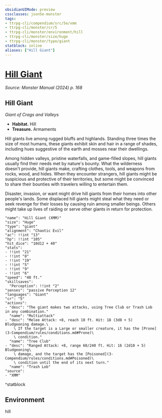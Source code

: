 ```yaml
---
obsidianUIMode: preview
cssclasses: json5e-monster
tags:
- ttrpg-cli/compendium/src/5e/xmm
- ttrpg-cli/monster/cr/5
- ttrpg-cli/monster/environment/hill
- ttrpg-cli/monster/size/huge
- ttrpg-cli/monster/type/giant
statblock: inline
aliases: ["Hill Giant"]
---
```

# [Hill Giant](3-Compendium\bestiary\giant/hill-giant-xmm.md)
*Source: Monster Manual (2024) p. 168*  

## Hill Giant

*Giant of Crags and Valleys*

- **Habitat.** Hill  
- **Treasure.** Armaments  

Hill giants live among rugged bluffs and highlands. Standing three times the size of most humans, these giants exhibit skin and hair in a range of shades, including hues suggestive of the earth and mosses near their dwellings.

Among hidden valleys, pristine waterfalls, and game-filled slopes, hill giants usually find their needs met by nature's bounty. What the wilderness doesn't provide, hill giants make, crafting clothes, tools, and weapons from rocks, wood, and hides. When they encounter strangers, hill giants might be suspicious and protective of their territories, but some might be convinced to share their bounties with travelers willing to entertain them.

Disaster, invasion, or want might drive hill giants from their homes into other people's lands. Some displaced hill giants might steal what they need or seek revenge for their losses by causing ruin among smaller beings. Others might take up lives of raiding or serve other giants in return for protection.

```statblock
"name": "Hill Giant (XMM)"
"size": "Huge"
"type": "giant"
"alignment": "Chaotic Evil"
"ac": !!int "13"
"hp": !!int "105"
"hit_dice": "10d12 + 40"
"stats":
- !!int "21"
- !!int "8"
- !!int "19"
- !!int "5"
- !!int "9"
- !!int "6"
"speed": "40 ft."
"skillsaves":
  "Perception": !!int "2"
"senses": "passive Perception 12"
"languages": "Giant"
"cr": "5"
"actions":
- "desc": "The giant makes two attacks, using Tree Club or Trash Lob in any combination."
  "name": "Multiattack"
- "desc": "Melee Attack: +8, reach 10 ft. Hit: 18 (3d8 + 5) Bludgeoning damage.\
    \ If the target is a Large or smaller creature, it has the [Prone](3-Compendium/rules/conditions.md#Prone)\
    \ condition."
  "name": "Tree Club"
- "desc": "Ranged Attack: +8, range 60/240 ft. Hit: 16 (2d10 + 5) Bludgeoning\
    \ damage, and the target has the [Poisoned](3-Compendium/rules/conditions.md#Poisoned)\
    \ condition until the end of its next turn."
  "name": "Trash Lob"
"source":
- "XMM"
```
^statblock

## Environment

hill